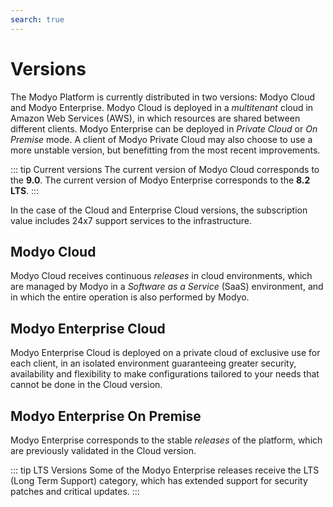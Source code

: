 ```yaml
---
search: true
---
```


# Versions

The Modyo Platform is currently distributed in two versions: Modyo Cloud and Modyo Enterprise. Modyo Cloud is deployed in a _multitenant_ cloud in Amazon Web Services (AWS), in which resources are shared between different clients. Modyo Enterprise can be deployed in _Private Cloud_ or _On Premise_ mode. A client of Modyo Private Cloud may also choose to use a more unstable version, but benefitting from the most recent improvements.

::: tip Current versions
The current version of Modyo Cloud corresponds to the **9.0**. The current version of Modyo Enterprise corresponds to the **8.2 LTS**.
:::

In the case of the Cloud and Enterprise Cloud versions, the subscription value includes 24x7 support services to the infrastructure.

## Modyo Cloud
Modyo Cloud receives continuous _releases_ in cloud environments, which are managed by Modyo in a _Software as a Service_ (SaaS) environment, and in which the entire operation is also performed by Modyo.


## Modyo Enterprise Cloud
Modyo Enterprise Cloud is deployed on a private cloud of exclusive use for each client, in an isolated environment guaranteeing greater security, availability and flexibility to make configurations tailored to your needs that cannot be done in the Cloud version.


## Modyo Enterprise On Premise
Modyo Enterprise corresponds to the stable _releases_ of the platform, which are previously validated in the Cloud version.

::: tip LTS Versions
Some of the Modyo Enterprise releases receive the LTS (Long Term Support) category, which has extended support for security patches and critical updates.
:::

